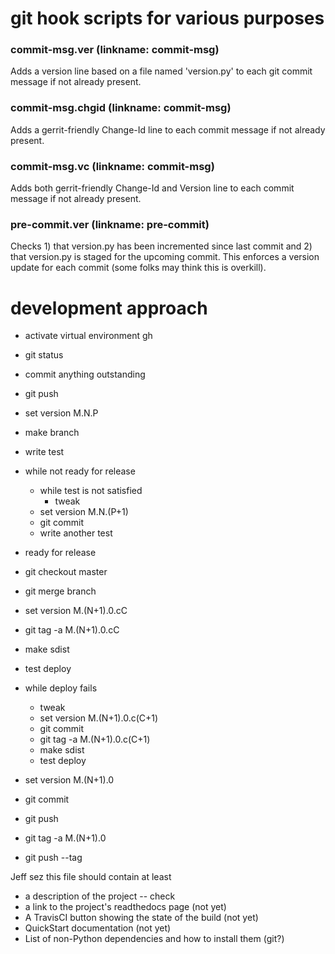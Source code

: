 # git hook scripts for various purposes

### commit-msg.ver (linkname: commit-msg)

Adds a version line based on a file named 'version.py' to each git
commit message if not already present.

### commit-msg.chgid (linkname: commit-msg)

Adds a gerrit-friendly Change-Id line to each commit message if not
already present.

### commit-msg.vc (linkname: commit-msg)

Adds both gerrit-friendly Change-Id and Version line to each commit
message if not already present.

### pre-commit.ver (linkname: pre-commit)

Checks 1) that version.py has been incremented since last commit and
2) that version.py is staged for the upcoming commit. This enforces a
version update for each commit (some folks may think this is
overkill).

# development approach

  * activate virtual environment gh
  * git status
  * commit anything outstanding
  * git push

  * set version M.N.P
  * make branch
  * write test
  * while not ready for release
    * while test is not satisfied
      * tweak
    * set version M.N.(P+1)
    * git commit
    * write another test

  * ready for release
  * git checkout master
  * git merge branch
  * set version M.(N+1).0.cC
  * git tag -a M.(N+1).0.cC
  * make sdist
  * test deploy
  * while deploy fails
    * tweak
    * set version M.(N+1).0.c(C+1)
    * git commit
    * git tag -a M.(N+1).0.c(C+1)
    * make sdist
    * test deploy
  * set version M.(N+1).0
  * git commit
  * git push
  * git tag -a M.(N+1).0
  * git push --tag

Jeff sez this file should contain at least
  * a description of the project -- check
  * a link to the project's readthedocs page (not yet)
  * A TravisCI button showing the state of the build (not yet)
  * QuickStart documentation (not yet)
  * List of non-Python dependencies and how to install them (git?)
